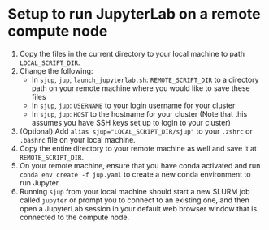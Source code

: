 # Setup to run JupyterLab on a remote compute node

1. Copy the files in the current directory to your local machine to path `LOCAL_SCRIPT_DIR`.
2. Change the following:
    - In `sjup`, `jup`, `launch_jupyterlab.sh`: `REMOTE_SCRIPT_DIR` to a directory path on your remote machine where you would like to save these files
    - In `sjup`, `jup`: `USERNAME` to your login username for your cluster
    - In `sjup`, `jup`: `HOST` to the hostname for your cluster
    (Note that this assumes you have SSH keys set up to login to your cluster)
3. (Optional) Add `alias sjup="LOCAL_SCRIPT_DIR/sjup"` to your `.zshrc` or `.bashrc` file on your local machine.
4. Copy the entire directory to your remote machine as well and save it at `REMOTE_SCRIPT_DIR`.
5. On your remote machine, ensure that you have conda activated and run `conda env create -f jup.yaml` to create a new conda environment to run Jupyter.
6. Running `sjup` from your local machine should start a new SLURM job called `jupyter` or prompt you to connect to an existing one, and then open a JupyterLab session in your default web browser window that is connected to the compute node.